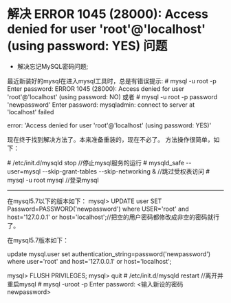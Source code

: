 # 解决 ERROR 1045 (28000): Access denied for user 'root'@'localhost' (using password: YES) 问题



- 解决忘记MySQL密码问题;



最近新装好的mysql在进入mysql工具时，总是有错误提示:
\# mysql -u root -p
Enter password:
ERROR 1045 (28000): Access denied for user 'root'@'localhost' (using password: NO)
或者
\# mysql -u root -p password 'newpassword'
Enter password:
mysqladmin: connect to server at 'localhost' failed

error: 'Access denied for user 'root'@'localhost' (using password: YES)' 

现在终于找到解决方法了。本来准备重装的，现在不必了。
方法操作很简单，如下：

\# /etc/init.d/mysqld stop //停止mysql服务的运行
\# mysqld_safe --user=mysql --skip-grant-tables --skip-networking & //跳过受权表访问
\# mysql -u root mysql //登录mysql

-------------

在mysql5.7以下的版本如下：
mysql> UPDATE user SET Password=PASSWORD('newpassword') where USER='root' and host='127.0.0.1' or host='localhost';//把空的用户密码都修改成非空的密码就行了。

在mysql5.7版本如下：

update mysql.user set authentication_string=password('newpassword') where user='root' and host='127.0.0.1' or host='localhost';


mysql> FLUSH PRIVILEGES;
mysql> quit # /etc/init.d/mysqld restart //离开并重启mysql
\# mysql -uroot -p
Enter password: <输入新设的密码newpassword> 